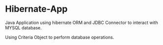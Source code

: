 # Hibernate-App

Java Application using hibernate ORM and JDBC Connector to interact with MYSQL database.

Using Criteria Object to perform database operations.

